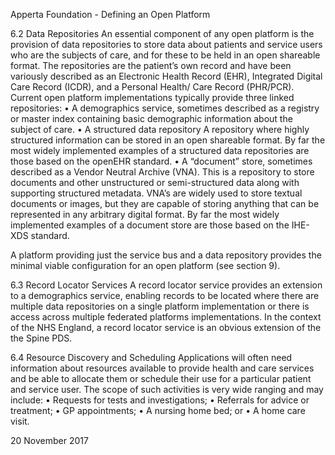 Apperta Foundation - Defining an Open Platform

6.2 Data Repositories
An essential component of any open
platform is the provision of data
repositories to store data about patients
and service users who are the subjects of
care, and for these to be held in an open
shareable format. The repositories are
the patient’s own record and have been
variously described as an Electronic
Health Record (EHR), Integrated Digital
Care Record (ICDR), and a Personal Health/
Care Record (PHR/PCR).
Current open platform implementations
typically provide three linked repositories:
•	 A demographics service, sometimes
described as a registry or master
index containing basic demographic
information about the subject of care.
•	 A structured data repository A
repository where highly structured
information can be stored in an open
shareable format. By far the most
widely implemented examples of a
structured data repositories are those
based on the openEHR standard.
•	 A “document” store, sometimes
described as a Vendor Neutral Archive
(VNA). This is a repository to store
documents and other unstructured
or semi-structured data along with
supporting structured metadata.
VNA’s are widely used to store textual
documents or images, but they are
capable of storing anything that
can be represented in any arbitrary
digital format. By far the most widely
implemented examples of a document
store are those based on the IHE-XDS
standard.

A platform providing just the service
bus and a data repository provides the
minimal viable configuration for an open
platform (see section 9).

6.3 Record Locator Services
A record locator service provides an
extension to a demographics service,
enabling records to be located where
there are multiple data repositories on
a single platform implementation or
there is access across multiple federated
platforms implementations.
In the context of the NHS England, a
record locator service is an obvious
extension of the the Spine PDS.

6.4 Resource Discovery and
Scheduling
Applications will often need information
about resources available to provide health
and care services and be able to allocate
them or schedule their use for a particular
patient and service user. The scope of
such activities is very wide ranging and
may include:
•	 Requests for tests and investigations;
•	 Referrals for advice or treatment;
•	 GP appointments;
•	 A nursing home bed; or
•	 A home care visit.

20
November 2017

